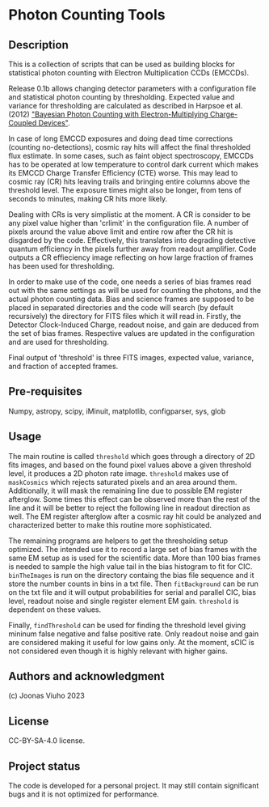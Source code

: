 # Photon Counting Tools

## Description
This is a collection of scripts that can be used as building blocks for statistical photon counting with Electron Multiplication CCDs (EMCCDs).

Release 0.1b allows changing detector parameters with a configuration file and statistical photon counting by thresholding. Expected value and variance for thresholding are calculated as described in Harpsoe et al. (2012) ["Bayesian Photon Counting with Electron-Multiplying Charge-Coupled Devices"](https://doi.org/10.1051/0004-6361/201117089).

In case of long EMCCD exposures and doing dead time corrections (counting no-detections), cosmic ray hits will affect the final thresholded flux estimate. In some cases, such as faint object spectroscopy, EMCCDs has to be operated at low temperature to control dark current which makes its EMCCD Charge Transfer Efficiency (CTE) worse. This may lead to cosmic ray (CR) hits leaving trails and bringing entire columns above the threshold level. The exposure times might also be longer, from tens of seconds to minutes, making CR hits more likely.

Dealing with CRs is very simplistic at the moment. A CR is consider to be any pixel value higher than 'crlimit' in the configuration file. A number of pixels around the value above limit and entire row after the CR hit is disgarded by the code. Effectively, this translates into degrading detective quantum efficiency in the pixels further away from readout amplifier. Code outputs a CR effieciency image reflecting on how large fraction of frames has been used for thresholding.

In order to make use of the code, one needs a series of bias frames read out with the same settings as will be used for counting the photons, and the actual photon counting data. Bias and science frames are supposed to be placed in separated directories and the code will search (by default recursively) the directory for FITS files which it will read in. Firstly, the Detector Clock-Induced Charge, readout noise, and gain are deduced from the set of bias frames. Respective values are updated in the configuration and are used for thresholding.

Final output of 'threshold' is three FITS images, expected value, variance, and fraction of accepted frames.


## Pre-requisites
Numpy, astropy, scipy, iMinuit, matplotlib, configparser, sys, glob


## Usage
The main routine is called `threshold` which goes through a directory of 2D fits images, and based on the found pixel values above a given threshold level, it produces a 2D photon rate image. `threshold` makes use of `maskCosmics` which rejects saturated pixels and an area around them. Additionally, it will mask the remaining line due to possible EM register afterglow. Some times this effect can be observed more than the rest of the line and it will be better to reject the following line in readout direction as well. The EM register afterglow after a cosmic ray hit could be analyzed and characterized better to make this routine more sophisticated.

The remaining programs are helpers to get the thresholding setup optimized. The intended use it to record a large set of bias frames with the same EM setup as is used for the scientific data. More than 100 bias frames is needed to sample the high value tail in the bias histogram to fit for CIC. `binTheImages` is run on the directory containg the bias file sequence and it store the number counts in bins in a txt file. Then `fitBackground` can be run on the txt file and it will output probabilities for serial and parallel CIC, bias level, readout noise and single register element EM gain. `threshold` is dependent on these values.

Finally, `findThreshold` can be used for finding the threshold level giving mininum false negative and false positive rate. Only readout noise and gain are considered making it useful for low gains only. At the moment, sCIC is not considered even though it is highly relevant with higher gains. 

## Authors and acknowledgment
(c) Joonas Viuho 2023

## License
CC-BY-SA-4.0 license.

## Project status
The code is developed for a personal project. It may still contain significant bugs and it is not optimized for performance.
